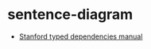 # sentence-diagram

- [Stanford typed dependencies manual](https://nlp.stanford.edu/software/dependencies_manual.pdf)
